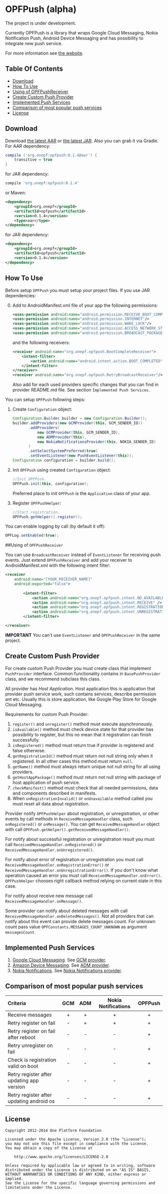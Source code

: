 # OPFPush (alpha)

The project is under development.

Currently OPFPush is a library that wraps Google Cloud Messaging, Nokia Notification Push,
Android Device Messaging and has possibility to integrate new push service.

For more information see [the website][openpush-site].



## Table Of Contents

- [Download](#user-content-download)
- [How To Use](#user-content-how-to-use)
- [Using of OPFPushReceiver](#user-content-using-of-opfpush-receiver)
- [Create Custom Push Provider](#user-content-create-custom-push-provider)
- [Implemented Push Services](#user-content-implemented-push-services)
- [Comparison of most popular push services](#user-content-comparison-of-most-popular-push-services)
- [License](#user-content-license)



## Download

Download [the latest AAR][opfpush-latest-aar] or [the latest JAR][opfpush-latest-jar]. Also you can grab it via Gradle.
For AAR dependency:
```groovy
compile ('org.onepf:opfpush:0.1.4@aar') {
    transitive = true
}
```
for JAR dependency:
```groovy
compile 'org.onepf:opfpush:0.1.4'
```

or Maven:
```xml
<dependency>
    <groupId>org.onepf</groupId>
    <artifactId>opfpush</artifactId>
    <version>0.1.4</version>
    <type>aar</type>
</dependency>
```
for JAR dependency:
```xml
<dependency>
    <groupId>org.onepf</groupId>
    <artifactId>opfpush</artifactId>
    <version>0.1.4</version>
</dependency>
```


## How To Use

Before setup `OPFPush` you must setup your project files.
If you use JAR dependencies:

0. Add to AndroidManifest.xml file of your app the following permissions:

    ```xml   
    <uses-permission android:name="android.permission.RECEIVE_BOOT_COMPLETED"/>
    <uses-permission android:name="android.permission.INTERNET"/>
    <uses-permission android:name="android.permission.WAKE_LOCK"/>
    <uses-permission android:name="android.permission.ACCESS_NETWORK_STATE"/>
    <uses-permission android:name="android.permission.BROADCAST_PACKAGE_REMOVED"/>
    ```
    
    and the following receivers:
    ```xml
    <receiver android:name="org.onepf.opfpush.BootCompleteReceiver">
        <intent-filter>
            <action android:name="android.intent.action.BOOT_COMPLETED"/>
        </intent-filter>
    </receiver>
    <receiver android:name="org.onepf.opfpush.RetryBroadcastReceiver"/>
    ```

    Also add for each used providers specific changes that you can find in provider README.md file.
    See section `Implemented Push Services`.

You can setup `OPFPush` following steps:

1. Create `Configuration` object:

    ```java
    Configuration.Builder builder = new Configuration.Builder();
    builder.addProviders(new GCMProvider(this, GCM_SENDER_ID))
           .addProviders(
               new GCMProvider(this, GCM_SENDER_ID),
               new ADMProvider(this),
               new NokiaNotificationsProvider(this, NOKIA_SENDER_ID)
           )
           .setSelectSystemPreferred(true)
           .setEventListener(new PushEventListener(this));
    Configuration configuration = builder.build();
    ```

2. Init `OPFPush` using created `Configuration` object:

    ```java
    //Init OPFPush.
    OPFPush.init(this, configuration);
    ```

    Preferred place to init `OPFPush` is the `Application` class of your app.

4. Register `OPFPushHelper`:

    ```java
    //Start registration.
    OPFPush.getHelper().register();
    ```

You can enable logging by call (by default it off):

```java
OPFLog.setEnabled(true);
```

##Using of `OPFPushReceiver`

You can use `BroadcastReceiver` instead of `EventListener` for receiving push events. 
Just extend `OPFPushReceiver` and add your receiver to AndroidManifest.xml with the following intent filter:

```xml
<receiver
    android:name="[YOUR_RECEIVER_NAME]"
    android:exported="false">
    
        <intent-filter>
            <action android:name="org.onepf.opfpush.intent.NO_AVAILABLE_PROVIDER" />
            <action android:name="org.onepf.opfpush.intent.RECEIVE" />
            <action android:name="org.onepf.opfpush.intent.REGISTRATION" />
            <action android:name="org.onepf.opfpush.intent.UNREGISTRATION" />
        </intent-filter>

</receiver>
```

**IMPORTANT** You can't use `EventListener` and `OPFPushReceiver` in the same project.

## Create Custom Push Provider

For create custom Push Provider you must create class that implement `PushProvider` interface.
Common functionality contains in `BasePushProvider` class, and we recommend subclass this class.

All provider has <i>Host Application</i>. Host application this is application that provider
push service work, such contains services, describe permission ant etc.
Usually this is store application, like Google Play Store for Google Cloud Messaging.

Requirements for custom Push Provider:

1. `register()` and `unregister()` method must execute asynchronously.
2. `isAvailable()` method must check device state for that provider has possibility to register,
    but this no mean that it registration can finish successfully.
3. `isRegistered()` method must return true if provider is registered and false otherwise.
4. `getRegistrationId()` method must return not null string only when it registered.
    In all other cases this method must return `null`.
5. `getName()` method must always return unique not null string for all using providers.
6. `getHostAppPackage()` method must return not null string with package of host application
    of push service.
7. `checkManifest()` method must check that all needed permissions, data and
   components described in manifests.
8. When `onRegistrationInvalid()` or `onUnavailable` method called
   you must reset all data about registration.

Provider notify `OPFPushHelper` about registration, or unregistration, or other events by
call methods in `ReceivedMessageHandler` class, such `onRegistered()` or `onMessage()`.
You can get `ReceivedMessageHandler` object with call `OPFPush.getHelper().getReceivedMessageHandler()`.

For notify about successful registration or unregistration result you must call `ReceivedMessageHandler.onRegistered()` or `ReceivedMessageHandler.onUnregistered()`.

For notify about error of registration or unregistration you must call `ReceivedMessageHandler.onRegistrationError()` or `ReceivedMessageHandler.onUnregistrationError()`.
If you don't know what operation caused an error you must call `ReceivedMessageHandler.onError()`. `OPFPushHelper` chooses right callback method relying on current state in this case.

For notify about receive new message call `ReceivedMessageHandler.onMessage()`.

Some provider can notify about deleted messages with call `ReceivedMessageHandler.onDeletedMessages()`.
Not all providers that can notify about this event can provide delete messages count.
For unknown count pass value `OPFConstants.MESSAGES_COUNT_UNKNOWN` as argument `messagesCount`.


## Implemented Push Services

1. [Google Cloud Messaging][google-cloud-messaging]. See [GCM provider][opfpush-gcm].
2. [Amazon Device Messaging][amazon-device-messaging]. See [ADM provider][opfpush-adm].
3. [Nokia Notifications][nokia-notifications]. See [Nokia Notifications provider][opfpush-nokia].



## Comparison of most popular push services

| Criteria                            | GCM   | ADM   | Nokia Notifications | OPFPush     |
| :---------------------------------- | :---: | :---: | :-----------------: | :---------: |
| Receive messages                    |   +   |   +   |          +          |      +      |
| Retry register on fail              |   -   |   +   |          +          |      +      |
| Retry register on fail after reboot |   -   |   -   |          -          |      +      |
| Retry unregister on fail            |   -   |   -   |          -          |      +      |
| Check is registration valid on boot |   -   |   -   |          -          |      +      |
| Retry register after updating app version |   -   |   -   |          -          |      +      |
| Retry register after updating android os |   -   |   -   |          -          |      +      |



## License

    Copyright 2012-2014 One Platform Foundation

    Licensed under the Apache License, Version 2.0 (the "License");
    you may not use this file except in compliance with the License.
    You may obtain a copy of the License at

        http://www.apache.org/licenses/LICENSE-2.0

    Unless required by applicable law or agreed to in writing, software
    distributed under the License is distributed on an "AS IS" BASIS,
    WITHOUT WARRANTIES OR CONDITIONS OF ANY KIND, either express or implied.
    See the License for the specific language governing permissions and
    limitations under the License.


[google-cloud-messaging]: https://developer.android.com/google/gcm
[amazon-device-messaging]: https://developer.amazon.com/appsandservices/apis/engage/device-messaging
[nokia-notifications]: http://developer.nokia.com/resources/library/nokia-x/nokia-notifications
[opfpush-gcm]: ./opfpush-providers/gcm
[opfpush-adm]: ./opfpush-providers/adm
[opfpush-nokia]: ./opfpush-providers/nokia
[new-build-system]: http://tools.android.com/tech-docs/new-build-system
[opfpush-latest-jar]: https://github.com/onepf/OPFPush/releases/download/v0.1.4/opfpush-0.1.4.jar
[openpush-site]: http://www.onepf.org/openpush/
[opfpush-latest-aar]: https://github.com/onepf/OPFPush/releases/download/v0.1.4/opfpush-0.1.4.aar
[aar-format-docs]: http://tools.android.com/tech-docs/new-build-system/aar-format
[BroadcastMessageListener.java]: ./samples/gcm_migrate_sample/src/main/java/org/onepf/opfpush/gcm_migrate_sample/BroadcastMessageListener.java
